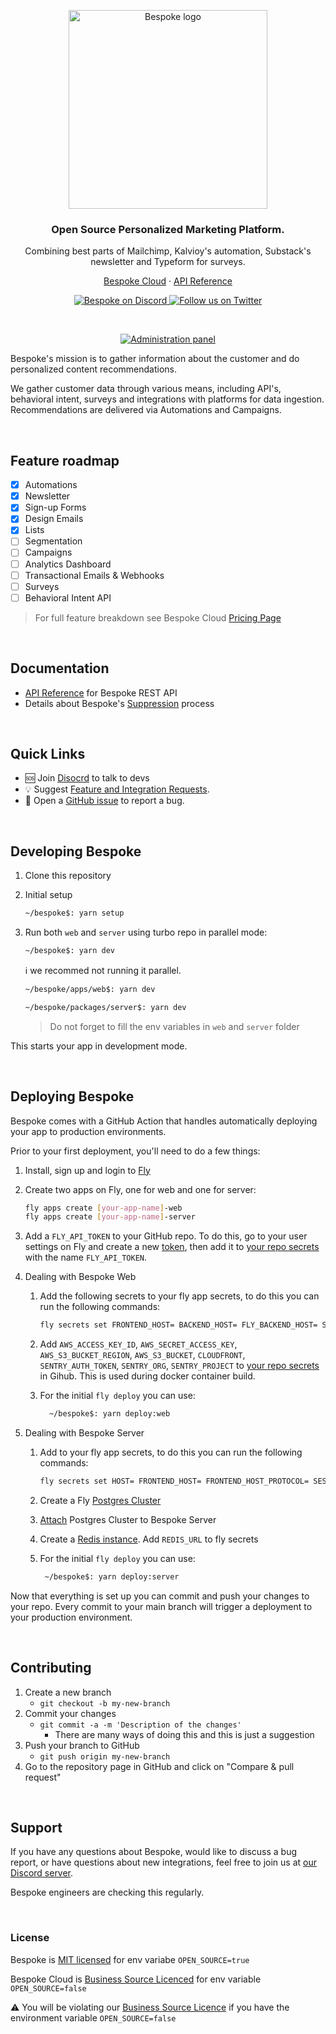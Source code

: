 <p align="center">
  <a href="https://bespoke.surf">
    <img src="https://github.com/bespoke-surf/bespoke/assets/3761062/523654f1-74f1-4395-885c-b3ca1dc40a7a" width="318px" alt="Bespoke logo" />
  </a>

  <!-- <h1 align="center"><a href="https://bespoke.surf">Bespoke</a></h1> -->
</p>

<strong>
<h3 align="center">Open Source Personalized Marketing Platform.</h3></strong>
<p align="center">Combining best parts of Mailchimp, Kalvioy's automation, Substack's newsletter and Typeform for surveys.</p>
<p align="center"><a href="https://bespoke.surf">Bespoke Cloud</a> · <a href="https://bespoke-api.readme.io/reference">API Reference</a></p>

<p align="center">
<a href="https://discord.gg/sXAkfWBM">
    <img src="https://img.shields.io/discord/957706478670712893?label=Discord" alt="Bespoke on Discord" />
  </a>
  <a href="https://twitter.com/intent/follow?screen_name=bespoke_surf">
    <img alt="Follow us on Twitter" src="https://img.shields.io/twitter/follow/bespoke_surf?style=social"/>
  </a>
</p>

<br />

<p align="center">
  <a href="https://bespoke.surf">
    <img src="https://github.com/bespoke-surf/bespoke/assets/3761062/192c2c20-3eb4-46f4-99f3-9c672dde2b0f" alt="Administration panel" />
  </a>
</p>
<div align="center">
</div>
   <p>
   Bespoke's mission is to gather information about the customer and do personalized content recommendations.

We gather customer data through various means, including API's, behavioral intent, surveys and integrations with platforms for data ingestion. Recommendations are delivered via Automations and Campaigns.</p>

<br>

## Feature roadmap

- [x] Automations
- [x] Newsletter
- [x] Sign-up Forms
- [x] Design Emails
- [x] Lists
- [ ] Segmentation
- [ ] Campaigns
- [ ] Analytics Dashboard
- [ ] Transactional Emails & Webhooks
- [ ] Surveys
- [ ] Behavioral Intent API

> For full feature breakdown see Bespoke Cloud [Pricing Page](https://bespoke.surf/pricing)

<br>

## Documentation

- [API Reference](https://bespoke-api.readme.io/reference/introduction-to-bespoke) for Bespoke REST API
- Details about Bespoke's [Suppression](https://bespoke-api.readme.io/reference/supression-hit-tier) process

<br>

## Quick Links

- 🆘 Join
  [Disocrd](https://discord.gg/sXAkfWBM)
  to talk to devs
- 💡 Suggest
  [Feature and Integration Requests](https://feedback.bespoke.surf).
- 🐛 Open a [GitHub issue](https://github.com/bespoke-surf/bespoke/issues) to
  report a bug.

<br>

## Developing Bespoke

1. Clone this repository

2. Initial setup

   ```sh
   ~/bespoke$: yarn setup
   ```

3. Run both `web` and `server` using turbo repo in parallel mode:

   ```sh
   ~/bespoke$: yarn dev
   ```

   ℹ️ we recommed not running it parallel.

   ```sh
   ~/bespoke/apps/web$: yarn dev

   ```

   ```sh
   ~/bespoke/packages/server$: yarn dev

   ```

   > Do not forget to fill the env variables in `web` and `server` folder

This starts your app in development mode.

<br>

## Deploying Bespoke

Bespoke comes with a GitHub Action that handles automatically deploying your app to production environments.

Prior to your first deployment, you'll need to do a few things:

1.  Install, sign up and login to [Fly](https://fly.io/docs/hands-on/install-flyctl/)

2.  Create two apps on Fly, one for web and one for server:
    ```sh
    fly apps create [your-app-name]-web
    fly apps create [your-app-name]-server
    ```
3.  Add a `FLY_API_TOKEN` to your GitHub repo. To do this, go to your user settings on Fly and create a new [token](https://web.fly.io/user/personal_access_tokens/new), then add it to [your repo secrets](https://docs.github.com/en/actions/security-guides/encrypted-secrets) with the name `FLY_API_TOKEN`.
4.  Dealing with Bespoke Web

    1. Add the following secrets to your fly app secrets, to do this you can run the following commands:

       ```sh
       fly secrets set FRONTEND_HOST= BACKEND_HOST= FLY_BACKEND_HOST= SENTRY_DSN= POSTHOG_TOKEN= POSTHOG_ORGANISATION= POSTHOG_PROJECT_ID= CLOUDINARY_UPLOAD_IMAGE_URL= CLOUDINARY_PRESET= OPEN_SOURCE=true --app [your-app-name]-web
       ```

    2. Add `AWS_ACCESS_KEY_ID`, `AWS_SECRET_ACCESS_KEY`, `AWS_S3_BUCKET_REGION`, `AWS_S3_BUCKET`, `CLOUDFRONT`, `SENTRY_AUTH_TOKEN`, `SENTRY_ORG`, `SENTRY_PROJECT` to [your repo secrets](https://docs.github.com/en/actions/security-guides/encrypted-secrets) in Gihub. This is used during docker container build.

    3. For the initial `fly deploy` you can use:

       ```sh
         ~/bespoke$: yarn deploy:web
       ```

5.  Dealing with Bespoke Server

    1.  Add to your fly app secrets, to do this you can run the following commands:

        ```sh
        fly secrets set HOST= FRONTEND_HOST= FRONTEND_HOST_PROTOCOL= SESSION_SECRET=$(openssl rand -hex 32) AWS_ACCESS_KEY_ID= AWS_SECRET_ACCESS_KEY= SES_REGION= SES_SENDING_RATE= REDIS_URL= UNLAYER_SECRET= OPEN_SOURCE=true EMAIL_DOMAIN= SUPPORT_EMAIL= SENTRY_DSN= POSTHOG_KEY= --app [your-app-name]-server
        ```

    2.  Create a Fly [Postgres Cluster](https://fly.io/docs/postgres/getting-started/create-pg-cluster/)

    3.  [Attach](https://fly.io/docs/postgres/managing/attach-detach/) Postgres Cluster to Bespoke Server

    4.  Create a [Redis instance](https://fly.io/docs/reference/redis/). Add `REDIS_URL` to fly secrets
    5.  For the initial `fly deploy` you can use:

        ```sh
         ~/bespoke$: yarn deploy:server
        ```

Now that everything is set up you can commit and push your changes to your repo. Every commit to your main branch will trigger a deployment to your production environment.

<br>

## Contributing

1. Create a new branch
   - `git checkout -b my-new-branch`
2. Commit your changes
   - `git commit -a -m 'Description of the changes'`
     - There are many ways of doing this and this is just a suggestion
3. Push your branch to GitHub
   - `git push origin my-new-branch`
4. Go to the repository page in GitHub and click on "Compare & pull request"

<br>

## Support

If you have any questions about Bespoke, would like to discuss a bug report, or have questions about new integrations, feel free to join us at [our Discord server](https://discord.gg/sXAkfWBM).

Bespoke engineers are checking this regularly.

<br>

### License

Bespoke is [MIT licensed](https://github.com/bespoke-surf/bespoke/LICENSE.md) for env variabe `OPEN_SOURCE=true`

Bespoke Cloud is [Business Source Licenced](https://github.com/bespoke-surf/bespoke/BUSINESS_LICENSE.md) for env variable `OPEN_SOURCE=false`

⚠️ You will be violating our [Business Source Licence](https://github.com/bespoke-surf/bespoke/BUSINESS_LICENSE.md) if you have the environment variable `OPEN_SOURCE=false`
